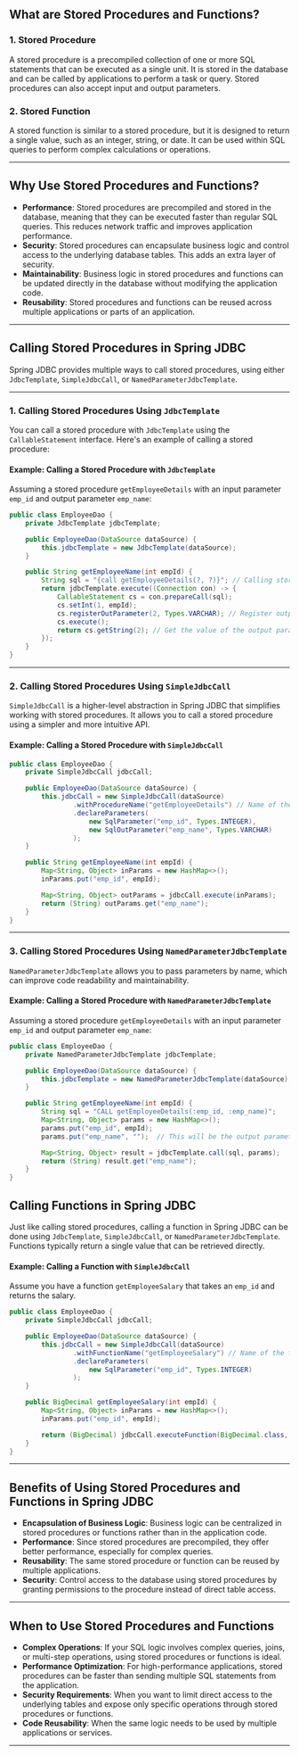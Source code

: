 ## What are Stored Procedures and Functions?

### 1. **Stored Procedure**
A stored procedure is a precompiled collection of one or more SQL statements that can be executed as a single unit. It is stored in the database and can be called by applications to perform a task or query. Stored procedures can also accept input and output parameters.

### 2. **Stored Function**
A stored function is similar to a stored procedure, but it is designed to return a single value, such as an integer, string, or date. It can be used within SQL queries to perform complex calculations or operations.

---

## Why Use Stored Procedures and Functions?

- **Performance**: Stored procedures are precompiled and stored in the database, meaning that they can be executed faster than regular SQL queries. This reduces network traffic and improves application performance.
- **Security**: Stored procedures can encapsulate business logic and control access to the underlying database tables. This adds an extra layer of security.
- **Maintainability**: Business logic in stored procedures and functions can be updated directly in the database without modifying the application code.
- **Reusability**: Stored procedures and functions can be reused across multiple applications or parts of an application.

---

## Calling Stored Procedures in Spring JDBC

Spring JDBC provides multiple ways to call stored procedures, using either `JdbcTemplate`, `SimpleJdbcCall`, or `NamedParameterJdbcTemplate`.

---

### 1. **Calling Stored Procedures Using `JdbcTemplate`**

You can call a stored procedure with `JdbcTemplate` using the `CallableStatement` interface. Here's an example of calling a stored procedure:

#### Example: Calling a Stored Procedure with `JdbcTemplate`

Assuming a stored procedure `getEmployeeDetails` with an input parameter `emp_id` and output parameter `emp_name`:

```java
public class EmployeeDao {
    private JdbcTemplate jdbcTemplate;

    public EmployeeDao(DataSource dataSource) {
        this.jdbcTemplate = new JdbcTemplate(dataSource);
    }

    public String getEmployeeName(int empId) {
        String sql = "{call getEmployeeDetails(?, ?)}"; // Calling stored procedure
        return jdbcTemplate.execute((Connection con) -> {
            CallableStatement cs = con.prepareCall(sql);
            cs.setInt(1, empId);
            cs.registerOutParameter(2, Types.VARCHAR); // Register output parameter
            cs.execute();
            return cs.getString(2); // Get the value of the output parameter
        });
    }
}

```

---

### 2. **Calling Stored Procedures Using `SimpleJdbcCall`**

`SimpleJdbcCall` is a higher-level abstraction in Spring JDBC that simplifies working with stored procedures. It allows you to call a stored procedure using a simpler and more intuitive API.

#### Example:  Calling a Stored Procedure with `SimpleJdbcCall`

```java
public class EmployeeDao {
    private SimpleJdbcCall jdbcCall;

    public EmployeeDao(DataSource dataSource) {
        this.jdbcCall = new SimpleJdbcCall(dataSource)
                .withProcedureName("getEmployeeDetails") // Name of the stored procedure
                .declareParameters(
                    new SqlParameter("emp_id", Types.INTEGER),
                    new SqlOutParameter("emp_name", Types.VARCHAR)
                );
    }

    public String getEmployeeName(int empId) {
        Map<String, Object> inParams = new HashMap<>();
        inParams.put("emp_id", empId);

        Map<String, Object> outParams = jdbcCall.execute(inParams);
        return (String) outParams.get("emp_name");
    }
}


```

---

### 3. **Calling Stored Procedures Using `NamedParameterJdbcTemplate`**

`NamedParameterJdbcTemplate` allows you to pass parameters by name, which can improve code readability and maintainability.

#### Example: Calling a Stored Procedure with `NamedParameterJdbcTemplate`

Assuming a stored procedure `getEmployeeDetails` with an input parameter `emp_id` and output parameter `emp_name`:

```java
public class EmployeeDao {
    private NamedParameterJdbcTemplate jdbcTemplate;

    public EmployeeDao(DataSource dataSource) {
        this.jdbcTemplate = new NamedParameterJdbcTemplate(dataSource);
    }

    public String getEmployeeName(int empId) {
        String sql = "CALL getEmployeeDetails(:emp_id, :emp_name)";
        Map<String, Object> params = new HashMap<>();
        params.put("emp_id", empId);
        params.put("emp_name", "");  // This will be the output parameter.

        Map<String, Object> result = jdbcTemplate.call(sql, params);
        return (String) result.get("emp_name");
    }
}

```
## Calling Functions in Spring JDBC

Just like calling stored procedures, calling a function in Spring JDBC can be done using `JdbcTemplate`, `SimpleJdbcCall`, or `NamedParameterJdbcTemplate`. Functions typically return a single value that can be retrieved directly.

#### Example: Calling a Function with `SimpleJdbcCall`

Assume you have a function `getEmployeeSalary` that takes an `emp_id` and returns the salary.

```java
public class EmployeeDao {
    private SimpleJdbcCall jdbcCall;

    public EmployeeDao(DataSource dataSource) {
        this.jdbcCall = new SimpleJdbcCall(dataSource)
                .withFunctionName("getEmployeeSalary") // Name of the function
                .declareParameters(
                    new SqlParameter("emp_id", Types.INTEGER)
                );
    }

    public BigDecimal getEmployeeSalary(int empId) {
        Map<String, Object> inParams = new HashMap<>();
        inParams.put("emp_id", empId);

        return (BigDecimal) jdbcCall.executeFunction(BigDecimal.class, inParams);
    }
}
```

---

## Benefits of Using Stored Procedures and Functions in Spring JDBC

- **Encapsulation of Business Logic**: Business logic can be centralized in stored procedures or functions rather than in the application code.
- **Performance**: Since stored procedures are precompiled, they offer better performance, especially for complex queries.
- **Reusability**: The same stored procedure or function can be reused by multiple applications.
- **Security**: Control access to the database using stored procedures by granting permissions to the procedure instead of direct table access.

---

## When to Use Stored Procedures and Functions

- **Complex Operations**:  If your SQL logic involves complex queries, joins, or multi-step operations, using stored procedures or functions is ideal.
- **Performance Optimization**: For high-performance applications, stored procedures can be faster than sending multiple SQL statements from the application.
- **Security Requirements**: When you want to limit direct access to the underlying tables and expose only specific operations through stored procedures or functions.
- **Code Reusability**: When the same logic needs to be used by multiple applications or services.

---




